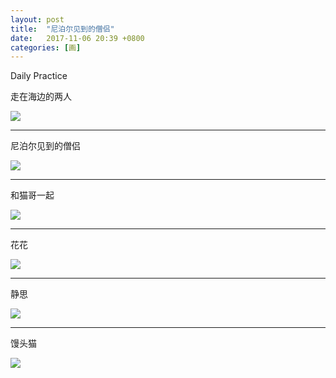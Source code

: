 ```yaml
---
layout: post
title:  "尼泊尔见到的僧侣"
date:   2017-11-06 20:39 +0800
categories: [画]
---
```


Daily Practice

走在海边的两人

![](https://wx2.sinaimg.cn/mw690/698f3196gy1fl8qsn780hj22e036ob2a.jpg)



---

尼泊尔见到的僧侣

![](https://wx2.sinaimg.cn/mw690/698f3196gy1fl8qsql4b9j22e036okjm.jpg)



---

和猫哥一起

![](https://wx4.sinaimg.cn/mw690/698f3196gy1fl8qpfw1a6j21kw1kwte9.jpg)

---

花花

![](https://wx1.sinaimg.cn/mw690/698f3196gy1fl8qpdppvtj21kw23wdqf.jpg)



---

静思

![](https://wx1.sinaimg.cn/mw690/698f3196gy1fl8qpf702gj21kw16ngpx.jpg)



---

馒头猫

![](https://wx3.sinaimg.cn/mw690/698f3196gy1fl8qpgrlu1j21kw16n49t.jpg)

